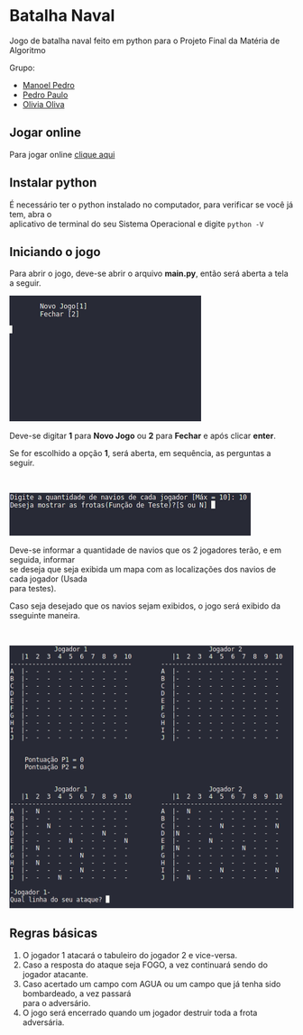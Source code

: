 # Batalha Naval
  
Jogo de batalha naval feito em python para o Projeto Final da Matéria de Algoritmo

Grupo: 

* [Manoel Pedro](https://www.linkedin.com/in/manoel-pedro-alexandre-834150208/)
* [Pedro Paulo](https://www.linkedin.com/in/pedro-paulo-cantalice-7985b3223/)
* [Olivia Oliva](https://www.linkedin.com/in/olivia-da-costa-oliva-2a5956208/)

## Jogar online

Para jogar online [clique aqui](https://replit.com/@PedroHenrick3/batalhaNaval#main.py)

## Instalar python

É necessário ter o python instalado no computador, para verificar se você já tem, abra o <br>
aplicativo de terminal do seu Sistema Operacional e digite `python -V`


## Iniciando o jogo

Para abrir o jogo, deve-se abrir o arquivo <b>main.py</b>, então será aberta a tela a seguir.

![Tela de inicio](/readme/tela-inicial.png)

Deve-se digitar <b>1</b> para <b>Novo Jogo</b> ou <b>2</b> para <b>Fechar</b> e após clicar <b>enter</b>.

Se for escolhido a opção <b>1</b>, será aberta, em sequência, as perguntas a seguir.
<br>



</br>

![Tela Opções](/readme/tela-opções.png)

Deve-se informar a quantidade de navios que os 2 jogadores terão, e em seguida, informar<br>
se deseja que seja exibida um mapa com as localizações dos navios de cada jogador (Usada <br>
para testes).

Caso seja desejado que os navios sejam exibidos, o jogo será exibido da sseguinte maneira.
<br>


</br>

![Mapa Navios](/readme/mapa-frotas.png)

## Regras básicas

1. O jogador 1 atacará o tabuleiro do jogador 2 e vice-versa.
2. Caso a resposta do ataque seja FOGO, a vez continuará sendo do jogador atacante.
3. Caso acertado um campo com AGUA ou um campo que já tenha sido bombardeado, a vez passará <br>
para o adversário.
4. O jogo será encerrado quando um jogador destruir toda a frota adversária.

